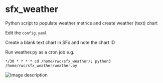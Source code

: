 # sfx_weather
Python script to populate weather metrics and create weather (text) chart

Edit the `config.yaml`

Create a blank text chart in SFx and note the chart ID

Run weather.py as a cron job e.g.

`*/30 * * * * cd /home/rwc/sfx_weather/; python3 /home/rwc/sfx_weather/weather.py`

![Image description](link-to-image)
